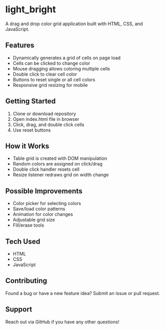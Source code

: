 # light_bright

A drag and drop color grid application built with HTML, CSS, and JavaScript.

## Features

- Dynamically generates a grid of cells on page load
- Cells can be clicked to change color
- Mouse dragging allows coloring multiple cells
- Double click to clear cell color
- Buttons to reset single or all cell colors
- Responsive grid resizing for mobile

## Getting Started

1. Clone or download repository
1. Open index.html file in browser
1. Click, drag, and double click cells
1. Use reset buttons

## How it Works

- Table grid is created with DOM manipulation
- Random colors are assigned on click/drag
- Double click handler resets cell
- Resize listener redraws grid on width change

## Possible Improvements

- Color picker for selecting colors
- Save/load color patterns
- Animation for color changes
- Adjustable grid size
- Fill/erase tools

## Tech Used

- HTML
- CSS
- JavaScript

## Contributing

Found a bug or have a new feature idea? Submit an issue or pull request.

## Support

Reach out via GitHub if you have any other questions!
